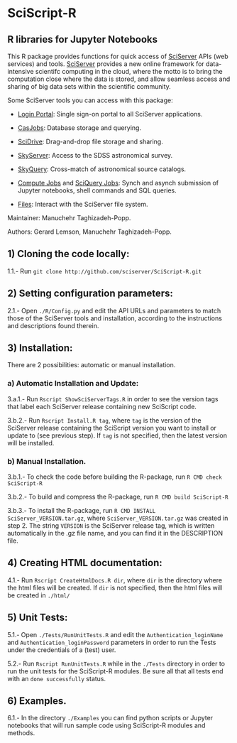 # SciScript-R

## R libraries for Jupyter Notebooks

This R package provides functions for quick access of [SciServer](http://www.sciserver.org) APIs (web services) and tools.
[SciServer](http://www.sciserver.org) provides a new online framework for data-intensive scientifc computing in the cloud,
where the motto is to bring the computation close where the data is stored, and allow seamless access and sharing of big data sets within the scientific community.

Some SciServer tools you can access with this package:

 * [Login Portal](http://portal.sciserver.org): Single sign-on portal to all SciServer applications.

 * [CasJobs](http://skyserver.sdss.org/CasJobs): Database storage and querying.

 * [SciDrive](http://www.scidrive.org/): Drag-and-drop file storage and sharing.

 * [SkyServer](http://skyserver.sdss.org/): Access to the SDSS astronomical survey.

 * [SkyQuery](http://www.voservices.net/skyquery): Cross-match of astronomical source catalogs.

 * [Compute Jobs](http://apps.sciserver.org/compute/jobs) and [SciQuery Jobs](http://apps.sciserver.org/sciquery-ui/): Synch and asynch submission of Jupyter notebooks, shell commands and SQL queries.
 
 * [Files](http://apps.sciserver.org/dashboard/files): Interact with the SciServer file system.

Maintainer: Manuchehr Taghizadeh-Popp.

Authors: Gerard Lemson, Manuchehr Taghizadeh-Popp.


## 1) Cloning the code locally:
    
1.1.- Run `git clone http://github.com/sciserver/SciScript-R.git`

## 2) Setting configuration parameters:

2.1.- Open `./R/Config.py` and edit the API URLs and parameters to match those of the SciServer tools and installation, according to the instructions and descriptions found therein.

## 3) Installation:

There are 2 possibilities: automatic or manual installation.

### a) Automatic Installation and Update:

3.a.1.- Run `Rscript ShowSciServerTags.R` in order to see the version tags that label each SciServer release containing new SciScript code.

3.b.2.- Run `Rscript Install.R tag`, where `tag` is the version of the SciServer release containing the SciScript version you want to install or update to (see previous step). If `tag` is not specified, then the latest version will be installed.

### b) Manual Installation.

3.b.1.- To check the code before building the R-package, run
    `R CMD check SciScript-R`

3.b.2.- To build and compress the R-package, run
    `R CMD build SciScript-R`
      
3.b.3.- To install the R-package, run
    `R CMD INSTALL SciServer_VERSION.tar.gz`, 
    where `SciServer_VERSION.tar.gz` was created in step 2. The string `VERSION` is the SciServer release tag, which is written automatically in the .gz file name, and you can find it in the DESCRIPTION file.

## 4) Creating HTML documentation:

4.1.- Run `Rscript CreateHtmlDocs.R dir`, where `dir` is the directory where the html files will be created. If `dir` is not specified, then the html files will be created in `./html/`

## 5) Unit Tests:

5.1.- Open `./Tests/RunUnitTests.R` and edit the `Authentication_loginName` and `Authentication_loginPassword` parameters in order to run the Tests under the credentials of a (test) user.

5.2.- Run `Rscript RunUnitTests.R` while in the `./Tests` directory in order to run the unit tests for the SciScript-R modules. Be sure all that all tests end with an `done successfully` status.

## 6) Examples.

6.1.- In the directory `./Examples` you can find python scripts or Jupyter notebooks that will run sample code using SciScript-R modules and methods.
